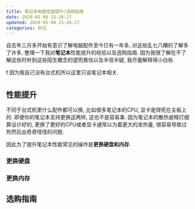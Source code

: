 ```yaml
---
title: 笔记本电脑性能提升/选购指南
date: 2020-05-08 15:26:17
updated: 2020-05-08 15:26:17
categories: 杂记
---
```


自去年三月多开始有意识了解电脑配件至今已有一年多, 对这些乱七八糟的了解多了许多, 整理一下我对**笔记本**性能提升的经验以及选购指南. 因为我很了解在不了解这些时听到这些陌生概念的望而畏怯以及半信半疑, 我尽量解释得小白些.

❗️ 因为我自己没有台式机所以这里只谈笔记本相关.

<!-- More -->

## 性能提升

不同于台式机里什么配件都可以换,  比如很多笔记本的CPU, 显卡是焊死在主板上的. 即便你的笔记本支持更换这两样, 这也不是容易事. 因为笔记本的散热是精打细算设计好的, 更换了更好的CPU或者显卡通常以为着更大的发热量, 很容易导致过热然后出奇奇怪怪的问题.

因此为了提升笔记本性能常见的操作是**更换硬盘和内存**.

### 更换硬盘

### 更换内存

## 选购指南